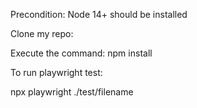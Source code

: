 Precondition:
Node 14+ should be installed

Clone my repo:

Execute the command:
npm install

To run playwright test:

npx playwright ./test/filename
